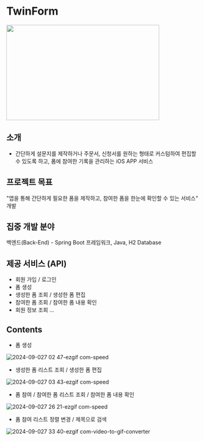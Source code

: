 # TwinForm

<img src="https://github.com/user-attachments/assets/584a8450-b3f1-4c6c-97bd-dc3c1eb78f64" width="400" height="250"/>

## 소개
- 간단하게 설문지를 제작하거나 주문서, 신청서를 원하는 형태로 커스텀하여 편집할 수 있도록 하고, 폼에 참여한 기록을 관리하는 iOS APP 서비스
  
## 프로젝트 목표
"앱을 통해 간단하게 필요한 폼을 제작하고, 참여한 폼을 한눈에 확인할 수 있는 서비스" 개발

## 집중 개발 분야
백엔드(Back-End) - Spring Boot 프레임워크, Java, H2 Database

## 제공 서비스 (API)
- 회원 가입 / 로그인
- 폼 생성
- 생성한 폼 조회 / 생성한 폼 편집
- 참여한 폼 조회 / 참여한 폼 내용 확인
- 회원 정보 조회
...

## Contents
- 폼 생성
  
![2024-09-027 02 47-ezgif com-speed](https://github.com/user-attachments/assets/2c02af04-4778-4f0d-8c4c-ce262899c68a)

- 생성한 폼 리스트 조회 / 생성한 폼 편집
  
![2024-09-027 03 43-ezgif com-speed](https://github.com/user-attachments/assets/162972e2-c2b6-4533-9630-7a017b3f9e1c)

- 폼 참여 / 참여한 폼 리스트 조회 / 참여한 폼 내용 확인

![2024-09-027 26 21-ezgif com-speed](https://github.com/user-attachments/assets/f30087ba-b53f-4ab0-8894-53b776ad87a9)

- 폼 참여 리스트 정렬 변경 / 제목으로 검색

![2024-09-027 33 40-ezgif com-video-to-gif-converter](https://github.com/user-attachments/assets/c2f9d531-9aa3-4dc0-bd38-b7a7894c879e)

